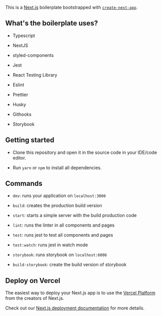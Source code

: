 This is a [Next.js](https://nextjs.org/) boilerplate bootstrapped with [`create-next-app`](https://github.com/vercel/next.js/tree/canary/packages/create-next-app).





## What's the boilerplate uses?

- Typescript

- NextJS

- styled-components

- Jest

- React Testing Library

- Eslint

- Prettier

- Husky

- Githooks

- Storybook

  
  
  

## Getting started

- Clone this repository and open it in the source code in your IDE/code editor.

- Run `yarn` or `npm` to install all dependencies.

  
  
  

## Commands

- `dev`: runs your application on `localhost:3000`

- `build`: creates the production build version

- `start`: starts a simple server with the build production code

- `lint`: runs the linter in all components and pages

- `test`: runs jest to test all components and pages

- `test:watch`: runs jest in watch mode

- `storybook`: runs storybook on `localhost:6006`

- `build-storybook`: create the build version of storybook

  
  
  

## Deploy on Vercel

The easiest way to deploy your Next.js app is to use the [Vercel Platform](https://vercel.com/new?utm_medium=default-template&filter=next.js&utm_source=create-next-app&utm_campaign=create-next-app-readme) from the creators of Next.js.

Check out our [Next.js deployment documentation](https://nextjs.org/docs/deployment) for more details.

